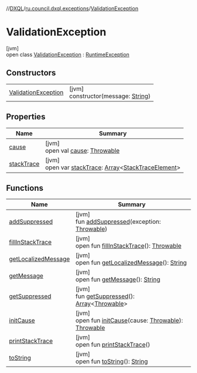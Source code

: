 //[DXQL](../../../index.md)/[ru.council.dxql.exceptions](../index.md)/[ValidationException](index.md)

# ValidationException

[jvm]\
open class [ValidationException](index.md) : [RuntimeException](https://docs.oracle.com/javase/8/docs/api/java/lang/RuntimeException.html)

## Constructors

| | |
|---|---|
| [ValidationException](-validation-exception.md) | [jvm]<br>constructor(message: [String](https://docs.oracle.com/javase/8/docs/api/java/lang/String.html)) |

## Properties

| Name | Summary |
|---|---|
| [cause](index.md#-1023347080%2FProperties%2F-1216412040) | [jvm]<br>open val [cause](index.md#-1023347080%2FProperties%2F-1216412040): [Throwable](https://docs.oracle.com/javase/8/docs/api/java/lang/Throwable.html) |
| [stackTrace](index.md#1573944892%2FProperties%2F-1216412040) | [jvm]<br>open var [stackTrace](index.md#1573944892%2FProperties%2F-1216412040): [Array](https://kotlinlang.org/api/latest/jvm/stdlib/kotlin/-array/index.html)&lt;[StackTraceElement](https://docs.oracle.com/javase/8/docs/api/java/lang/StackTraceElement.html)&gt; |

## Functions

| Name | Summary |
|---|---|
| [addSuppressed](index.md#-1898257014%2FFunctions%2F-1216412040) | [jvm]<br>fun [addSuppressed](index.md#-1898257014%2FFunctions%2F-1216412040)(exception: [Throwable](https://docs.oracle.com/javase/8/docs/api/java/lang/Throwable.html)) |
| [fillInStackTrace](index.md#-1207709164%2FFunctions%2F-1216412040) | [jvm]<br>open fun [fillInStackTrace](index.md#-1207709164%2FFunctions%2F-1216412040)(): [Throwable](https://docs.oracle.com/javase/8/docs/api/java/lang/Throwable.html) |
| [getLocalizedMessage](index.md#-2138642817%2FFunctions%2F-1216412040) | [jvm]<br>open fun [getLocalizedMessage](index.md#-2138642817%2FFunctions%2F-1216412040)(): [String](https://docs.oracle.com/javase/8/docs/api/java/lang/String.html) |
| [getMessage](index.md#1068546184%2FFunctions%2F-1216412040) | [jvm]<br>open fun [getMessage](index.md#1068546184%2FFunctions%2F-1216412040)(): [String](https://docs.oracle.com/javase/8/docs/api/java/lang/String.html) |
| [getSuppressed](index.md#1678506999%2FFunctions%2F-1216412040) | [jvm]<br>fun [getSuppressed](index.md#1678506999%2FFunctions%2F-1216412040)(): [Array](https://kotlinlang.org/api/latest/jvm/stdlib/kotlin/-array/index.html)&lt;[Throwable](https://docs.oracle.com/javase/8/docs/api/java/lang/Throwable.html)&gt; |
| [initCause](index.md#-104903378%2FFunctions%2F-1216412040) | [jvm]<br>open fun [initCause](index.md#-104903378%2FFunctions%2F-1216412040)(cause: [Throwable](https://docs.oracle.com/javase/8/docs/api/java/lang/Throwable.html)): [Throwable](https://docs.oracle.com/javase/8/docs/api/java/lang/Throwable.html) |
| [printStackTrace](index.md#-1357294889%2FFunctions%2F-1216412040) | [jvm]<br>open fun [printStackTrace](index.md#-1357294889%2FFunctions%2F-1216412040)() |
| [toString](index.md#1869833549%2FFunctions%2F-1216412040) | [jvm]<br>open fun [toString](index.md#1869833549%2FFunctions%2F-1216412040)(): [String](https://docs.oracle.com/javase/8/docs/api/java/lang/String.html) |
